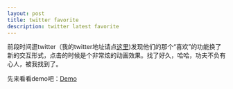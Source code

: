 ```yaml
---
layout: post
title: twitter favorite
description: twitter latest favorite
---
```

前段时间逛twitter（我的twitter地址请点[这里](http://www.twitter.com/jianqing))发现他们的那个“喜欢”的功能换了新的交互形式，点击的时候是个非常炫的动画效果。找了好久，哈哈，功夫不负有心人，被我找到了。

先来看看demo吧：[Demo](woaixiangbao.github.com/demo/20150211/twitter-favorite.html)
